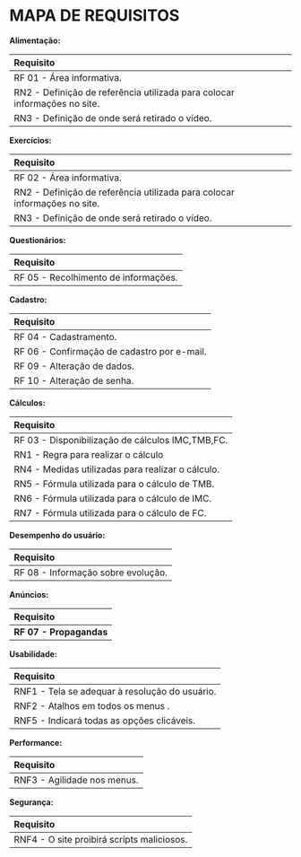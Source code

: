 # MAPA DE REQUISITOS

**Alimentação:**

|**Requisito**|
| :- |
|RF 01 - Área informativa.|
|RN2 - Definição de referência  utilizada para colocar informações no site.|
|RN3 - Definição de onde será retirado o vídeo.|

**Exercícios:**

|**Requisito**|
| :- |
|RF 02 - Área informativa.|
|RN2 - Definição de referência  utilizada para colocar informações no site.|
|RN3 - Definição de onde será retirado o vídeo.|

**Questionários:**

|**Requisito**|
| :- |
|RF 05 - Recolhimento de informações.|

**Cadastro:**

|**Requisito**|
| :- |
|RF 04 - Cadastramento.|
|RF 06 - Confirmação de cadastro por e-mail.|
|RF 09 - Alteração de dados.|
|RF 10 - Alteração de senha.|

**Cálculos:**

|**Requisito**|
| :- |
|RF 03 - Disponibilização de cálculos IMC,TMB,FC.|
|RN1 - Regra para realizar o cálculo|
|RN4 - Medidas utilizadas para realizar o cálculo.|
|RN5 - Fórmula utilizada para o cálculo de TMB.|
|RN6 - Fórmula utilizada para o cálculo de IMC.|
|RN7 - Fórmula utilizada para o cálculo de FC.|

**Desempenho do usuário:**

|**Requisito**|
| :- |
|RF 08 - Informação sobre evolução.|

**Anúncios:**

|**Requisito**|
| :- |
|**RF 07 - Propagandas** |


**Usabilidade:**

|**Requisito**|
| :- |
|RNF1 - Tela se adequar à resolução do usuário.|
|RNF2 - Atalhos em todos os menus .|
|RNF5 - Indicará todas as opções clicáveis. |

**Performance:**

|**Requisito**|
| :- |
|RNF3 - Agilidade nos menus.|


**Segurança:**

|**Requisito**|
| :- |
|RNF4 - O site proibirá scripts maliciosos.|

